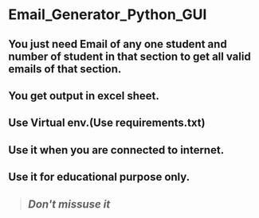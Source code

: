 # Email_Generator_Python_GUI
## You just need Email of any one student and number of student in that section to get all **valid** emails of that section.
## You get output in excel sheet.
## Use Virtual env.(Use requirements.txt)
## Use it when you are connected to internet.
## Use it for educational purpose only.
> ## ***Don't missuse it***

